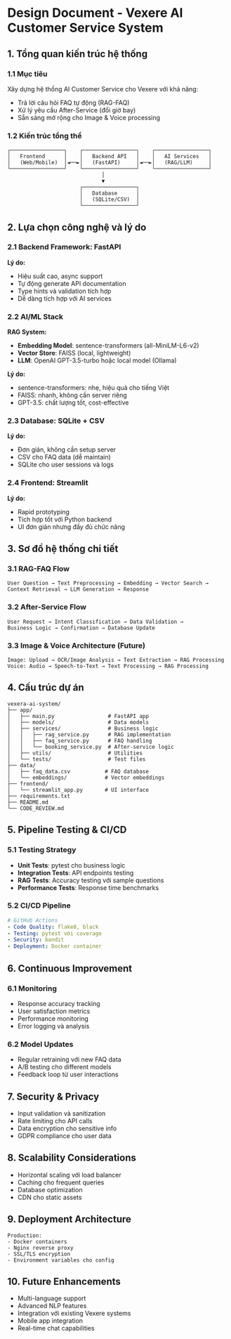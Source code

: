 # Design Document - Vexere AI Customer Service System

## 1. Tổng quan kiến trúc hệ thống

### 1.1 Mục tiêu
Xây dựng hệ thống AI Customer Service cho Vexere với khả năng:
- Trả lời câu hỏi FAQ tự động (RAG-FAQ)
- Xử lý yêu cầu After-Service (đổi giờ bay)
- Sẵn sàng mở rộng cho Image & Voice processing

### 1.2 Kiến trúc tổng thể
```
┌─────────────────┐    ┌─────────────────┐    ┌─────────────────┐
│   Frontend      │    │   Backend API   │    │   AI Services   │
│   (Web/Mobile)  │◄──►│   (FastAPI)     │◄──►│   (RAG/LLM)     │
└─────────────────┘    └─────────────────┘    └─────────────────┘
                              │
                              ▼
                       ┌─────────────────┐
                       │   Database      │
                       │   (SQLite/CSV)  │
                       └─────────────────┘
```

## 2. Lựa chọn công nghệ và lý do

### 2.1 Backend Framework: FastAPI
**Lý do:**
- Hiệu suất cao, async support
- Tự động generate API documentation
- Type hints và validation tích hợp
- Dễ dàng tích hợp với AI services

### 2.2 AI/ML Stack
**RAG System:**
- **Embedding Model**: sentence-transformers (all-MiniLM-L6-v2)
- **Vector Store**: FAISS (local, lightweight)
- **LLM**: OpenAI GPT-3.5-turbo hoặc local model (Ollama)

**Lý do:**
- sentence-transformers: nhẹ, hiệu quả cho tiếng Việt
- FAISS: nhanh, không cần server riêng
- GPT-3.5: chất lượng tốt, cost-effective

### 2.3 Database: SQLite + CSV
**Lý do:**
- Đơn giản, không cần setup server
- CSV cho FAQ data (dễ maintain)
- SQLite cho user sessions và logs

### 2.4 Frontend: Streamlit
**Lý do:**
- Rapid prototyping
- Tích hợp tốt với Python backend
- UI đơn giản nhưng đầy đủ chức năng

## 3. Sơ đồ hệ thống chi tiết

### 3.1 RAG-FAQ Flow
```
User Question → Text Preprocessing → Embedding → Vector Search → 
Context Retrieval → LLM Generation → Response
```

### 3.2 After-Service Flow
```
User Request → Intent Classification → Data Validation → 
Business Logic → Confirmation → Database Update
```

### 3.3 Image & Voice Architecture (Future)
```
Image: Upload → OCR/Image Analysis → Text Extraction → RAG Processing
Voice: Audio → Speech-to-Text → Text Processing → RAG Processing
```

## 4. Cấu trúc dự án
```
vexera-ai-system/
├── app/
│   ├── main.py                 # FastAPI app
│   ├── models/                 # Data models
│   ├── services/               # Business logic
│   │   ├── rag_service.py      # RAG implementation
│   │   ├── faq_service.py      # FAQ handling
│   │   └── booking_service.py  # After-service logic
│   ├── utils/                  # Utilities
│   └── tests/                  # Test files
├── data/
│   ├── faq_data.csv           # FAQ database
│   └── embeddings/            # Vector embeddings
├── frontend/
│   └── streamlit_app.py       # UI interface
├── requirements.txt
├── README.md
└── CODE_REVIEW.md
```

## 5. Pipeline Testing & CI/CD

### 5.1 Testing Strategy
- **Unit Tests**: pytest cho business logic
- **Integration Tests**: API endpoints testing
- **RAG Tests**: Accuracy testing với sample questions
- **Performance Tests**: Response time benchmarks

### 5.2 CI/CD Pipeline
```yaml
# GitHub Actions
- Code Quality: flake8, black
- Testing: pytest với coverage
- Security: bandit
- Deployment: Docker container
```

## 6. Continuous Improvement

### 6.1 Monitoring
- Response accuracy tracking
- User satisfaction metrics
- Performance monitoring
- Error logging và analysis

### 6.2 Model Updates
- Regular retraining với new FAQ data
- A/B testing cho different models
- Feedback loop từ user interactions

## 7. Security & Privacy
- Input validation và sanitization
- Rate limiting cho API calls
- Data encryption cho sensitive info
- GDPR compliance cho user data

## 8. Scalability Considerations
- Horizontal scaling với load balancer
- Caching cho frequent queries
- Database optimization
- CDN cho static assets

## 9. Deployment Architecture
```
Production:
- Docker containers
- Nginx reverse proxy
- SSL/TLS encryption
- Environment variables cho config
```

## 10. Future Enhancements
- Multi-language support
- Advanced NLP features
- Integration với existing Vexere systems
- Mobile app integration
- Real-time chat capabilities
